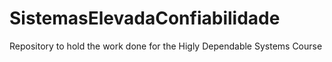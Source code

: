 # SistemasElevadaConfiabilidade
Repository to hold the work done for the Higly Dependable Systems Course
